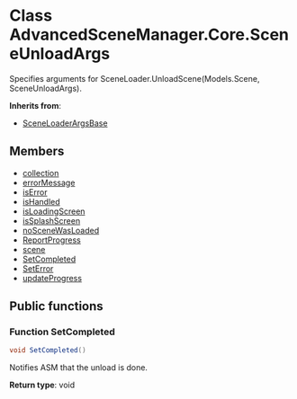 <a id="Core.SceneUnloadArgs"></a>
# Class AdvancedSceneManager.Core.SceneUnloadArgs






Specifies arguments for SceneLoader.UnloadScene(Models.Scene, SceneUnloadArgs).



**Inherits from**:

* [SceneLoaderArgsBase](Core.SceneLoaderArgsBase.md#Core.SceneLoaderArgsBase)

## Members

* [collection](Core.SceneLoaderArgsBase.md#Core.SceneLoaderArgsBase_1a8f37d8ba65df9a35efdeaf4d88836bd4)
* [errorMessage](Core.SceneLoaderArgsBase.md#Core.SceneLoaderArgsBase_1a32043bc6317af6794636564ed350eddf)
* [isError](Core.SceneLoaderArgsBase.md#Core.SceneLoaderArgsBase_1a02ffdeaf3e76884062132ac76274ca2e)
* [isHandled](Core.SceneLoaderArgsBase.md#Core.SceneLoaderArgsBase_1a9c086187fe3b8c6ea1aba8d457270940)
* [isLoadingScreen](Core.SceneLoaderArgsBase.md#Core.SceneLoaderArgsBase_1a227613a11e9788e750ba32e1fbacdf38)
* [isSplashScreen](Core.SceneLoaderArgsBase.md#Core.SceneLoaderArgsBase_1a3d0315d738e1fa083aee31d580b45a23)
* [noSceneWasLoaded](Core.SceneLoaderArgsBase.md#Core.SceneLoaderArgsBase_1addfdac8d287a7d172bbfc8ffffae0fb9)
* [ReportProgress](Core.SceneLoaderArgsBase.md#Core.SceneLoaderArgsBase_1a8e46f6286acaf09b5d3719fe324ae347)
* [scene](Core.SceneLoaderArgsBase.md#Core.SceneLoaderArgsBase_1a316ef80f2dad1200569390e1dc3ce5e8)
* [SetCompleted](Core.SceneUnloadArgs.md#Core.SceneUnloadArgs_1a597031faa75f0dbb006081237c2abfe0)
* [SetError](Core.SceneLoaderArgsBase.md#Core.SceneLoaderArgsBase_1aa11bf6efa4edb2953193bb2209e800db)
* [updateProgress](Core.SceneLoaderArgsBase.md#Core.SceneLoaderArgsBase_1a1f22acb048748bc407d58363a5e6e9b8)

## Public functions

<a id="Core.SceneUnloadArgs_1a597031faa75f0dbb006081237c2abfe0"></a>
### Function SetCompleted



```csharp
void SetCompleted()
```

Notifies ASM that the unload is done.





**Return type**: void






[static]: https://img.shields.io/badge/-static-lightgrey (static)



